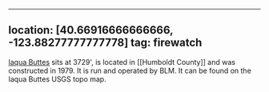
---
location: [40.66916666666666, -123.88277777777778]
tag: firewatch
---

[Iaqua Buttes](http://www.peakbagging.com/CALookoutPhotos/IaquaButtes.html) sits at 3729', is located in [[Humboldt County]] and was constructed in 1979. It is run and operated by BLM. It can be found on the Iaqua Buttes USGS topo map.
